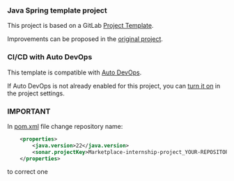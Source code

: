 ### Java Spring template project

This project is based on a GitLab [Project Template](https://docs.gitlab.com/ee/gitlab-basics/create-project.html).

Improvements can be proposed in the [original project](https://gitlab.com/gitlab-org/project-templates/spring).

### CI/CD with Auto DevOps

This template is compatible with [Auto DevOps](https://docs.gitlab.com/ee/topics/autodevops/).

If Auto DevOps is not already enabled for this project, you can [turn it on](https://docs.gitlab.com/ee/topics/autodevops/#enabling-auto-devops) in the project settings.

### IMPORTANT

In [pom.xml](pom.xml) file change repository name:

```xml
    <properties>
		<java.version>22</java.version>
		<sonar.projectKey>Marketplace-internship-project_YOUR-REPOSITORY-NAME</sonar.projectKey>
	</properties>
```
to correct one
